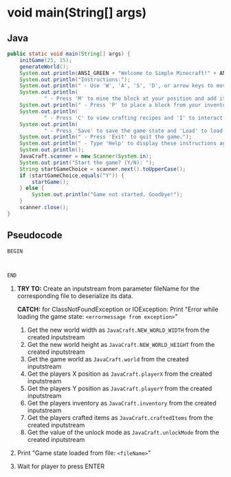 # void main(String[] args)

## Java

```java
public static void main(String[] args) {
    initGame(25, 15);
    generateWorld();
    System.out.println(ANSI_GREEN + "Welcome to Simple Minecraft!" + ANSI_RESET);
    System.out.println("Instructions:");
    System.out.println(" - Use 'W', 'A', 'S', 'D', or arrow keys to move the player.");
    System.out.println(
            " - Press 'M' to mine the block at your position and add it to your inventory.");
    System.out.println(" - Press 'P' to place a block from your inventory at your position.");
    System.out.println(
            " - Press 'C' to view crafting recipes and 'I' to interact with elements in the world.");
    System.out.println(
            " - Press 'Save' to save the game state and 'Load' to load a saved game state.");
    System.out.println(" - Press 'Exit' to quit the game.");
    System.out.println(" - Type 'Help' to display these instructions again.");
    System.out.println();
    JavaCraft.scanner = new Scanner(System.in);
    System.out.print("Start the game? (Y/N): ");
    String startGameChoice = scanner.next().toUpperCase();
    if (startGameChoice.equals("Y")) {
        startGame();
    } else {
        System.out.println("Game not started. Goodbye!");
    }
    scanner.close();
}
```

## Pseudocode

```java
BEGIN



END
```

1. **TRY TO:** Create an inputstream from parameter fileName for the corresponding file to deserialize its data.

   **CATCH:** for ClassNotFoundException or IOException: Print "Error while loading the game state: `<errormessage from exception>`"
   1. Get the new world width as `JavaCraft.NEW_WORLD_WIDTH` from the created inputstream
   2. Get the new world height as `JavaCraft.NEW_WORLD_HEIGHT` from the created inputstream
   3. Get the game world as `JavaCraft.world` from the created inputstream
   4. Get the players X position as `JavaCraft.playerX` from the created inputstream
   5. Get the players Y position as `JavaCraft.playerY` from the created inputstream
   6. Get the players inventory as `JavaCraft.inventory` from the created inputstream
   7. Get the players crafted items as `JavaCraft.craftedItems` from the created inputstream
   8. Get the value of the unlock mode as `JavaCraft.unlockMode` from the created inputstream
2.  Print "Game state loaded from file: `<fileName>`"
3.  Wait for player to press ENTER
